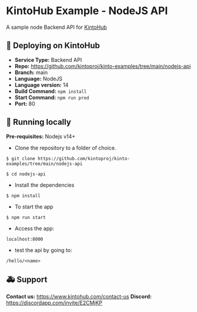 # KintoHub Example - NodeJS API

A sample node Backend API for [KintoHub](https://kintohub.com)

## :rocket: Deploying on KintoHub

- **Service Type:** Backend API
- **Repo:** https://github.com/kintoproj/kinto-examples/tree/main/nodejs-api
- **Branch:** main
- **Language:** NodeJS
- **Language version:** 14
- **Build Command:** `npm install`
- **Start Command:** `npm run prod`
- **Port:** 80

## :hammer: Running locally

**Pre-requisites:** Nodejs v14+

- Clone the repository to a folder of choice.

```
$ git clone https://github.com/kintoproj/kinto-examples/tree/main/nodejs-api

$ cd nodejs-api
```

- Install the dependencies

```
$ npm install
```

- To start the app

```
$ npm run start
```
 
- Access the app:
```
localhost:8000
```

- test the api by going to:
```
/hello/<name>
```

## :ambulance: Support

**Contact us:** https://www.kintohub.com/contact-us
**Discord:** https://discordapp.com/invite/E2CMjKP
